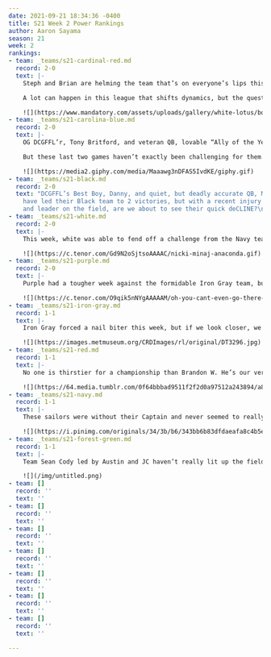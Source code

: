 ```yaml
---
date: 2021-09-21 18:34:36 -0400
title: S21 Week 2 Power Rankings
author: Aaron Sayama
season: 21
week: 2
rankings:
- team: _teams/s21-cardinal-red.md
  record: 2-0
  text: |-
    Steph and Brian are helming the team that’s on everyone’s lips this season: the Cardinal Care Bears. “Team Nice” has some truly star players in Cam, Chico, Kori, Stacey, and Raj, and, more importantly, Brian has got the experience and the tactical mind to know how to use them.

    A lot can happen in this league that shifts dynamics, but the question everyone has after watching them play: are they headed straight for the S21 championship? Who knows, but, in the meantime, they sure are fun to watch!

    ![](https://www.mandatory.com/assets/uploads/gallery/white-lotus/book-prop.gif)
- team: _teams/s21-carolina-blue.md
  record: 2-0
  text: |-
    OG DCGFFL’r, Tony Britford, and veteran QB, lovable “Ally of the Year,” and post-Achilles tear Ben Hunt have certainly drafted an intriguing team this season...of mostly straight dads.

    But these last two games haven’t exactly been challenging for them. While we shouldn’t discount the strategic mind of Ben Hunt here, the question remains: what will they do when they’re faced with a more evenly matched team?

    ![](https://media2.giphy.com/media/Maaawg3nDFAS5IvdKE/giphy.gif)
- team: _teams/s21-black.md
  record: 2-0
  text: "DCGFFL’s Best Boy, Danny, and quiet, but deadly accurate QB, Matt Cline,
    have led their Black team to 2 victories, but with a recent injury of a star player
    and leader on the field, are we about to see their quick deCLINE?\n\n  \n![](https://media4.giphy.com/media/jX8jTn63SF1f7Cnzcy/giphy.gif)"
- team: _teams/s21-white.md
  record: 2-0
  text: |-
    This week, white was able to fend off a challenge from the Navy team to a comfortable 32-21 win, but are Vincent’s newly acquired cakes able to keep the competition sated for the rest of the season?

    ![](https://c.tenor.com/Gd9N2oSjtsoAAAAC/nicki-minaj-anaconda.gif)
- team: _teams/s21-purple.md
  record: 2-0
  text: |-
    Purple had a tougher week against the formidable Iron Gray team, but cracks are beginning to show. Will the First Lady of the League™, Scott, be able to adjust and keep this winning streak?

    ![](https://c.tenor.com/O9qik5nNYgAAAAAM/oh-you-cant-even-go-there-jill-biden.gif)
- team: _teams/s21-iron-gray.md
  record: 1-1
  text: |-
    Iron Gray forced a nail biter this week, but if we look closer, we can just see Sean K carrying the team on his back.

    ![](https://images.metmuseum.org/CRDImages/rl/original/DT3296.jpg)
- team: _teams/s21-red.md
  record: 1-1
  text: |-
    No one is thirstier for a championship than Brandon W. He’s our very own Susan Lucci, and we’re excited to watch it (not) happen this year!

    ![](https://64.media.tumblr.com/0f64bbbad9511f2f2d0a97512a243894/a8b752005bccd36f-96/s400x600/b31536ab729cc45bb6ff871c1022dcfbc5c8427a.gif)
- team: _teams/s21-navy.md
  record: 1-1
  text: |-
    These sailors were without their Captain and never seemed to really leave port this week. Are they LOST in the sauce until he returns?

    ![](https://i.pinimg.com/originals/34/3b/b6/343bb6b83dfdaeafa8c4b5e4d618c425.gif)
- team: _teams/s21-forest-green.md
  record: 1-1
  text: |-
    Team Sean Cody led by Austin and JC haven’t really lit up the field like expected, but there’s still time! See below to understand the tension.

    ![](/img/untitled.png)
- team: []
  record: ''
  text: ''
- team: []
  record: ''
  text: ''
- team: []
  record: ''
  text: ''
- team: []
  record: ''
  text: ''
- team: []
  record: ''
  text: ''
- team: []
  record: ''
  text: ''
- team: []
  record: ''
  text: ''

---
```

